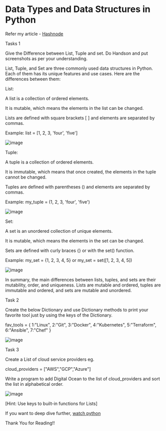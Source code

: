# Data Types and Data Structures in Python

Refer my article - [Hashnode](https://sumitramchandra.hashnode.dev/data-types-and-data-structures-in-python)

Tasks 1

Give the Difference between List, Tuple and set. Do Handson and put screenshots as per your understanding.

List, Tuple, and Set are three commonly used data structures in Python. Each of them has its unique features and use cases. Here are the differences between them:

List:

A list is a collection of ordered elements.

It is mutable, which means the elements in the list can be changed.

Lists are defined with square brackets [ ] and elements are separated by commas.

Example: list = [1, 2, 3, 'four', 'five']

![image](https://user-images.githubusercontent.com/119837985/229334633-bb4a0d1c-4319-489f-a90c-44bb7c4f59e9.png)

Tuple:

A tuple is a collection of ordered elements.

It is immutable, which means that once created, the elements in the tuple cannot be changed.

Tuples are defined with parentheses () and elements are separated by commas.

Example: my_tuple = (1, 2, 3, 'four', 'five')

![image](https://user-images.githubusercontent.com/119837985/229334648-9f257aa9-c651-49e9-a98a-4afcdd1ddfdf.png)

Set:

A set is an unordered collection of unique elements.

It is mutable, which means the elements in the set can be changed.

Sets are defined with curly braces {} or with the set() function.

Example: my_set = {1, 2, 3, 4, 5} or my_set = set([1, 2, 3, 4, 5])

![image](https://user-images.githubusercontent.com/119837985/229334663-4cc5e93a-d140-4324-a87e-f7019acf6150.png)

In summary, the main differences between lists, tuples, and sets are their mutability, order, and uniqueness. Lists are mutable and ordered, tuples are immutable and ordered, and sets are mutable and unordered.

Task 2

Create the below Dictionary and use Dictionary methods to print your favorite tool just by using the keys of the Dictionary.

fav_tools = 
{ 
  1:"Linux", 
  2:"Git", 
  3:"Docker", 
  4:"Kubernetes", 
  5:"Terraform", 
  6:"Ansible", 
  7:"Chef"
}

![image](https://user-images.githubusercontent.com/119837985/229334613-2a7bd4a0-6172-4379-a40f-673cde383e7e.png)

Task 3

Create a List of cloud service providers eg.

cloud_providers = ["AWS","GCP","Azure"]

Write a program to add Digital Ocean to the list of cloud_providers and sort the list in alphabetical order.

![image](https://user-images.githubusercontent.com/119837985/229334593-240f81da-d30c-4226-b55b-084be70a6ed7.png)


[Hint: Use keys to built-in functions for Lists]

If you want to deep dive further, [watch python](https://youtu.be/abPgj_3hzVY)


Thank You for Reading!!
